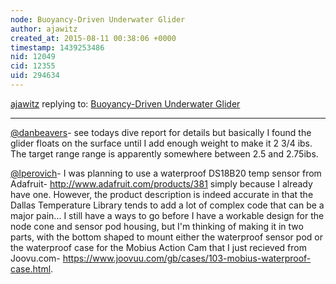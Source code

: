 ```yaml
---
node: Buoyancy-Driven Underwater Glider
author: ajawitz
created_at: 2015-08-11 00:38:06 +0000
timestamp: 1439253486
nid: 12049
cid: 12355
uid: 294634
---
```




[ajawitz](../profile/ajawitz) replying to: [Buoyancy-Driven Underwater Glider](../notes/ajawitz/07-11-2015/buoyancy-driven-underwater-glider)

----
[@danbeavers](/profile/danbeavers)- see todays dive report for details but basically I found the glider floats on the surface until I add enough weight to make it 2 3/4 ibs.  The target range range is apparently somewhere between 2.5 and 2.75ibs.

[@lperovich](/profile/lperovich)-  I was planning to use a waterproof DS18B20 temp sensor from Adafruit- http://www.adafruit.com/products/381 simply because I already have one.  However, the product description is indeed accurate in that the Dallas Temperature Library tends to add a lot of complex code that can be a major pain...  I still have a ways to go before I have a workable design for the node cone and sensor pod housing, but I'm thinking of making it in two parts, with the bottom shaped to mount either the waterproof sensor pod or the waterproof case for the Mobius Action Cam that I just recieved from Joovu.com- https://www.joovuu.com/gb/cases/103-mobius-waterproof-case.html.
